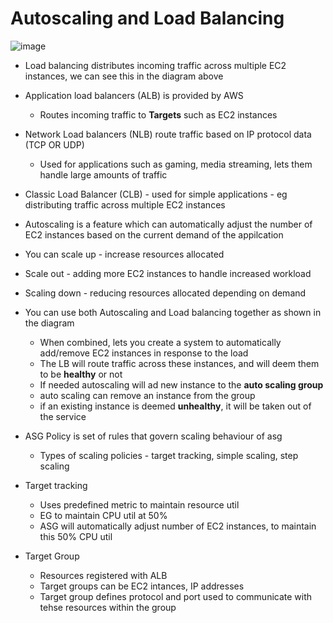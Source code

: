 # Autoscaling and Load Balancing

![image](https://user-images.githubusercontent.com/129314018/234577046-e731407f-8133-4584-a309-28f6221364ed.png)

* Load balancing distributes incoming traffic across multiple EC2 instances, we can see this in the diagram above
* Application load balancers (ALB) is provided by AWS
  * Routes incoming traffic to **Targets** such as EC2 instances
* Network Load balancers (NLB) route traffic based on IP protocol data (TCP OR UDP)
  * Used for applications such as gaming, media streaming, lets them handle large amounts of traffic
* Classic Load Balancer (CLB) - used for simple applications - eg distributing traffic across multiple EC2 instances

* Autoscaling is a feature which can automatically adjust the number of EC2 instances based on the current demand of the appilcation
* You can scale up - increase resources allocated
* Scale out - adding more EC2 instances to handle increased workload
* Scaling down - reducing resources allocated depending on demand

* You can use both Autoscaling and Load balancing together as shown in the diagram
  * When combined, lets you create a system to automatically add/remove EC2 instances in response to the load
  * The LB will route traffic across these instances, and will deem them to be **healthy** or not
  * If needed autoscaling will ad new instance to the **auto scaling group**
  * auto scaling can remove an instance from the group
  * if an existing instance is deemed **unhealthy**, it will be taken out of the service

* ASG Policy is set of rules that govern scaling behaviour of asg 
  * Types of scaling policies - target tracking, simple scaling, step scaling

* Target tracking
  * Uses predefined metric to maintain resource util
  * EG to maintain CPU util at 50%
  * ASG will automatically adjust number of EC2 instances, to maintain this 50% CPU util

* Target Group
  * Resources registered with ALB
  * Target groups can be EC2 intances, IP addresses
  * Target group defines protocol and port used to communicate with tehse resources within the group


